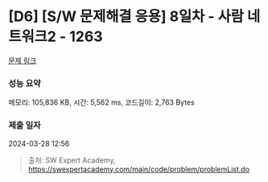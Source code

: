 # [D6] [S/W 문제해결 응용] 8일차 - 사람 네트워크2 - 1263 

[문제 링크](https://swexpertacademy.com/main/code/problem/problemDetail.do?contestProbId=AV18P2B6Iu8CFAZN) 

### 성능 요약

메모리: 105,836 KB, 시간: 5,562 ms, 코드길이: 2,763 Bytes

### 제출 일자

2024-03-28 12:56



> 출처: SW Expert Academy, https://swexpertacademy.com/main/code/problem/problemList.do